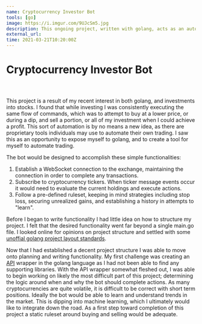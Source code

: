 ```yaml
---
name: Cryptocurrency Investor Bot
tools: [go]
image: https://i.imgur.com/9UJcSm5.jpg
description: This ongoing project, written with golang, acts as an automatic investment tool for trading crypto currencies through an exchange.
external_url: 
time: 2021-03-21T10:20:00Z
---
```


<div class="mb-8 flex flex-row">
    <h1 class="text-xl">Cryptocurrency Investor Bot</h1>
    <a href="//github.com/bAngerman/auto-investor" target="_blank" rel="noopener" class="fill-current flex items-center ml-4">
        <svg role="img" viewBox="0 0 24 24" width="24" height="24" xmlns="http://www.w3.org/2000/svg">
            <use href="#github-svg"></use>
        </svg>
    </a>
</div>

<p>This project is a result of my recent interest in both golang, and investments into stocks. I found that while investing I was consistently executing the same flow of commands, which was to attempt to buy at a lower price, or during a dip, and sell a portion, or all of my investment when I could achieve a profit. This sort of automation is by no means a new idea, as there are proprietary tools individuals may use to automate their own trading. I saw this as an opportunity to expose myself to golang, and to create a tool for myself to automate trading.</p>

<p>The bot would be designed to accomplish these simple functionalities:</p>
<ol>
    <li>Establish a WebSocket connection to the exchange, maintaining the connection in order to complete any transactions.</li>
    <li>Subscribe to cryptocurrency tickers. When ticker message events occur it would need to evaluate the current holdings and execute actions.</li>
    <li>Follow a pre-defined ruleset, keeping in mind strategies including stop loss, securing unrealized gains, and establishing a history in attempts to "learn".</li>
</ol>

<p>Before I began to write functionality I had little idea on how to structure my project. I felt that the desired functionality went far beyond a single main.go file. I looked online for opinions on project structure and settled with some <a href="//github.com/golang-standards/project-layout" target="_blank" rel="noopener">unoffial golang project layout standards</a>.</p>

<p>Now that I had established a decent project structure I was able to move onto planning and writing functionality. My first challenge was creating an <a href="//apidoc.ndax.io" target="_blank" rel="noopener">API</a> wrapper in the golang language as I had not been able to find any supporting libraries. With the API wrapper somewhat fleshed out, I was able to begin working on likely the most difficult part of this project; determining the logic around when and why the bot should complete actions. As many cryptocurrencies are quite volatile, it is difficult to be correct with short term positions. Ideally the bot would be able to learn and understand trends in the market. This is dipping into machine learning, which I ultimately would like to integrate down the road. As a first step toward completion of this project a static ruleset around buying and selling would be adequate.</p>
